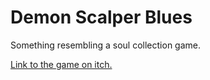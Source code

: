 # Demon Scalper Blues
Something resembling a soul collection game.

[Link to the game on itch.](https://captaindreamcast.itch.io/demon-scalper-blues)